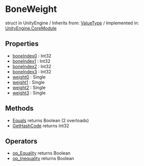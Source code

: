 # BoneWeight
struct in UnityEngine
 / Inherits from: <a href="https://docs.unity3d.com/6000.0/Documentation/ScriptReference/ValueType.html">ValueType</a> / Implemented in: <a href="https://docs.unity3d.com/6000.0/Documentation/ScriptReference/UnityEngine.CoreModule.html">UnityEngine.CoreModule</a>
## Properties
- <a href="https://docs.unity3d.com/6000.0/Documentation/ScriptReference/BoneWeight-boneIndex0.html">boneIndex0</a> : Int32
- <a href="https://docs.unity3d.com/6000.0/Documentation/ScriptReference/BoneWeight-boneIndex1.html">boneIndex1</a> : Int32
- <a href="https://docs.unity3d.com/6000.0/Documentation/ScriptReference/BoneWeight-boneIndex2.html">boneIndex2</a> : Int32
- <a href="https://docs.unity3d.com/6000.0/Documentation/ScriptReference/BoneWeight-boneIndex3.html">boneIndex3</a> : Int32
- <a href="https://docs.unity3d.com/6000.0/Documentation/ScriptReference/BoneWeight-weight0.html">weight0</a> : Single
- <a href="https://docs.unity3d.com/6000.0/Documentation/ScriptReference/BoneWeight-weight1.html">weight1</a> : Single
- <a href="https://docs.unity3d.com/6000.0/Documentation/ScriptReference/BoneWeight-weight2.html">weight2</a> : Single
- <a href="https://docs.unity3d.com/6000.0/Documentation/ScriptReference/BoneWeight-weight3.html">weight3</a> : Single
## Methods
- <a href="https://docs.unity3d.com/6000.0/Documentation/ScriptReference/BoneWeight.Equals.html">Equals</a> returns Boolean (2 overloads)
- <a href="https://docs.unity3d.com/6000.0/Documentation/ScriptReference/BoneWeight.GetHashCode.html">GetHashCode</a> returns Int32
## Operators
- <a href="https://docs.unity3d.com/6000.0/Documentation/ScriptReference/BoneWeight.op_Equality.html">op_Equality</a> returns Boolean
- <a href="https://docs.unity3d.com/6000.0/Documentation/ScriptReference/BoneWeight.op_Inequality.html">op_Inequality</a> returns Boolean

